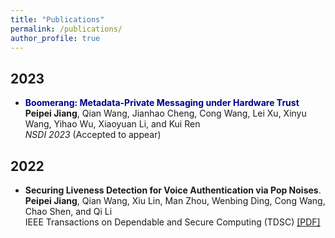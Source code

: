 ```yaml
---
title: "Publications"
permalink: /publications/
author_profile: true
---
```

## 2023


* <font color=darkblue><b>Boomerang: Metadata-Private Messaging under Hardware Trust</b></font><br>
**Peipei Jiang**, Qian Wang, Jianhao Cheng, Cong Wang, Lei Xu, Xinyu Wang, Yihao Wu, Xiaoyuan Li, and Kui Ren<br>
<i>NSDI 2023</i> (Accepted to appear)<br>

## 2022

* <b>Securing Liveness Detection for Voice Authentication via Pop Noises</b>.<br>
**Peipei Jiang**, Qian Wang, Xiu Lin, Man Zhou, Wenbing Ding, Cong Wang, Chao Shen, and Qi Li<br>
IEEE Transactions on Dependable and Secure Computing (TDSC) [[PDF]](https://ieeexplore.ieee.org/abstract/document/9744556)<br>


